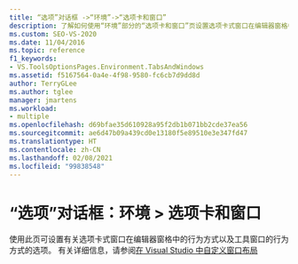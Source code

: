 ```yaml
---
title: “选项”对话框 ->“环境”->“选项卡和窗口”
description: 了解如何使用“环境”部分的“选项卡和窗口”页设置选项卡式窗口在编辑器窗格中的行为方式以及工具窗口的行为方式。
ms.custom: SEO-VS-2020
ms.date: 11/04/2016
ms.topic: reference
f1_keywords:
- VS.ToolsOptionsPages.Environment.TabsAndWindows
ms.assetid: f5167564-0a4e-4f98-9580-fc6cb7d9dd8d
author: TerryGLee
ms.author: tglee
manager: jmartens
ms.workload:
- multiple
ms.openlocfilehash: d69bfae35d610928a95f2db1b071bb2cde37ea56
ms.sourcegitcommit: ae6d47b09a439cd0e13180f5e89510e3e347fd47
ms.translationtype: HT
ms.contentlocale: zh-CN
ms.lasthandoff: 02/08/2021
ms.locfileid: "99838548"
---
```

# <a name="options-dialog-box-environment--tabs-and-windows"></a>“选项”对话框：环境 \> 选项卡和窗口

使用此页可设置有关选项卡式窗口在编辑器窗格中的行为方式以及工具窗口的行为方式的选项。 有关详细信息，请参阅[在 Visual Studio 中自定义窗口布局](../../ide/customizing-window-layouts-in-visual-studio.md)